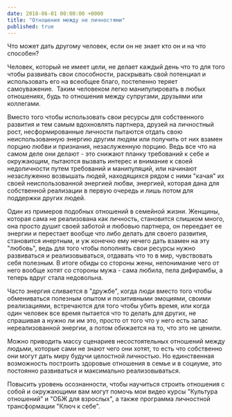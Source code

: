 ```yaml
---
date: 2018-06-01 00:00:00 +0000
title: "Отношения между не личностями"
published: true
---
```

Что может дать другому человек, если он не знает кто он и на что способен?

Человек, который не имеет цели, не делает каждый день что то для того чтобы развивать свои способности, раскрывать свой потенциал и использовать его на всеобщее благо, постепенно теряет самоуважение. 
Таким человеком легко манипулировать в любых отношениях, будь то отношения между супругами, друзьями или коллегами. 

Вместо того чтобы использовать свои ресурсы для собственного развития и тем самым вдохновлять партнера, друзей на личностный рост, несформированные личности пытаются отдать свою неиспользованную энергию другим людям или получить от них взамен порцию любви и признания, незаслуженную порцию.
Ведь все что на самом деле они делают - это снижают планку требований к себе и окружающим, пытаются вызвать интерес и внимание к своей недоличности путем требований и манипуляций, или начинают незаслуженно возвышать людей, находящихся рядом с ними "качая" их своей неиспользованной энергией любви, энергией, которая дана для собственной реализации в первую очередь и лишь потом для поддержки других людей. 

Один из примеров подобных отношений в семейной жизни. Женщины, которая сама не реализована как личность, становится слишком много, она просто душит своей заботой и любовью партнера, он переедает ее энергии и перестает вообще что либо делать для своего развития, становится инертным, и уж конечно ему нечего дать взамен на эту "любовь", ведь для того чтобы пополнять свои ресурсы нужно развиваться и реализовываться, отдавать что то в мир, чувствовать себя полезным. В итоге обиды со стороны жены, непонимание чего от него вообще хотят со стороны мужа - сама любила, пела дифирамбы, а теперь вдруг стала недовольна.

Часто энергия сливается в "дружбе", когда люди вместо того чтобы обмениваться полезным опытом и позитивными эмоциями, своими реализациями, встречаются для того чтобы убить время, или когда один человек все время пытается что то делать для других, не спрашивая а нужно ли им это, просто от того что у него есть запас нереализованной энергии, а потом обижается на то, что это не ценили. 

Можно приводить массу сценариев несостоятельных отношений между людьми, которые сами не знают чего они хотят, то есть что собственно они могут дать миру будучи целостной личностью. Но единственная возможность построить здоровые отношения в семье и в социуме, это постоянно развиваться и максимально реализовываться.

Повысить уровень осознанности, чтобы научиться строить отношения с собой и окружающими вам могут помочь мои видео курсы "Культура отношений" и "ОБЖ для взрослых", а также программа личностной трансформации "Ключ к себе".
